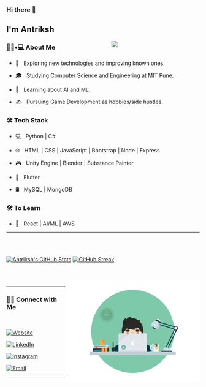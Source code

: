 ### Hi there 👋<h2> I'm Antriksh</h2>

<img align='right' src="https://www.testbytes.net/wp-content/uploads/2019/06/Untitled-27.png" width="230">

<h3> 👨🏻•💻 About Me </h3>



- 🤔 &nbsp; Exploring new technologies and improving known ones.

- 🎓 &nbsp; Studying Computer Science and Engineering at MIT Pune.

- 🌱 &nbsp; Learning about AI and ML.

- ✍️ &nbsp; Pursuing Game Development as hobbies/side hustles.



<h3>🛠 Tech Stack</h3>



- 💻 &nbsp; Python | C# 

- 🌐 &nbsp; HTML | CSS | JavaScript | Bootstrap | Node | Express 

- 🎮 &nbsp; Unity Engine | Blender | Substance Painter

- 📱 &nbsp; Flutter

- 🛢 &nbsp; MySQL | MongoDB

<!--

- 🛢 &nbsp; MySQL | MongoDB

- 🔧 &nbsp; Git | Markdown | Selenium | Tidyverse

- 🖥 &nbsp; Illustrator| Photoshop | InDesign

-->



<h3>🛠 To Learn</h3>

- 🔧 &nbsp; React | AI/ML | AWS

<hr>



<br/><br/>

<span align="left">[![Antriksh's GitHub Stats](https://github-readme-stats.vercel.app/api?username=antrikshmisri&count_private=true&show_icons=true&bg_color=90DEG,485563,29323c&text_color=ffffff)](https://github.com/antrikshmisri)</span> 
<span align="right">[![GitHub Streak](https://github-readme-streak-stats.herokuapp.com/?user=antrikshmisri)](https://github.com/antrikshmisri?tab=repositories)</span> 

<br/>

<br/>

<img src="https://github.com/nirala69/nirala69/blob/master/70804f7e25b11f29db904f2fa7b4cd9d.gif" width="350" align='right'>






<hr>



<h3> 🤝🏻 Connect with Me </h3>

<br>



<p align="center">

<a href="https://antrikshmisri.netlify.app/"><img alt="Website" src="https://img.shields.io/badge/antrikshmisri.netlify.app-black?style=flat-square&logo=google-chrome"></a>

<a href="https://www.linkedin.com/in/antriksh-misri-b631361a1/"><img alt="LinkedIn" src="https://img.shields.io/badge/LinkedIn-Antriksh%20Misri-blue?style=flat-square&logo=linkedin"></a>

<a href="https://www.instagram.com/antrikshmisri/?hl=en"><img alt="Instagram" src="https://img.shields.io/badge/Instagram-antrikshmisri-black?style=flat-square&logo=instagram"></a>

<a href="mailto:antrikshmisri@gmail.com"><img alt="Email" src="https://img.shields.io/badge/Email-antrikshmisri@gmail.com-blue?style=flat-square&logo=gmail"></a>

</p>











<hr>
